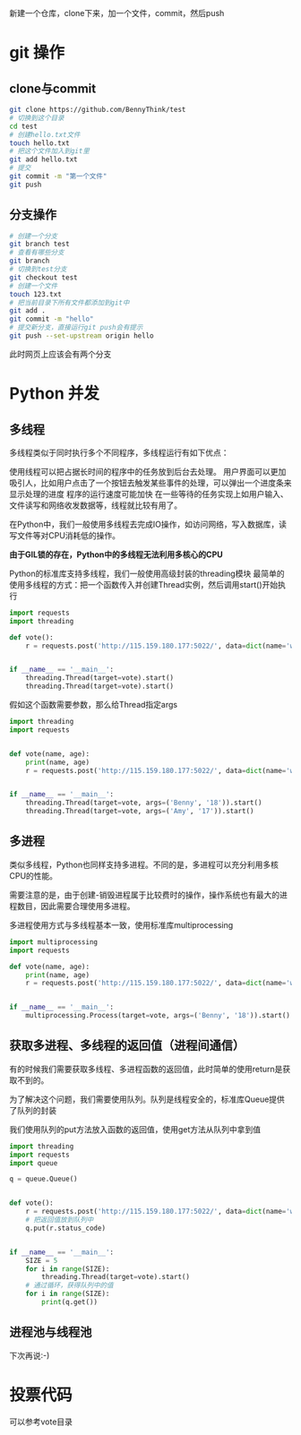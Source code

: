 新建一个仓库，clone下来，加一个文件，commit，然后push



# git 操作
## clone与commit
```bash
git clone https://github.com/BennyThink/test
# 切换到这个目录
cd test
# 创建hello.txt文件
touch hello.txt
# 把这个文件加入到git里
git add hello.txt
# 提交
git commit -m "第一个文件"
git push 
 ```

## 分支操作
 
```bash
# 创建一个分支
git branch test
# 查看有哪些分支
git branch
# 切换到test分支
git checkout test
# 创建一个文件
touch 123.txt 
# 把当前目录下所有文件都添加到git中
git add .
git commit -m "hello"
# 提交新分支，直接运行git push会有提示
git push --set-upstream origin hello
```

此时网页上应该会有两个分支

# Python 并发
## 多线程
多线程类似于同时执行多个不同程序，多线程运行有如下优点：

使用线程可以把占据长时间的程序中的任务放到后台去处理。
用户界面可以更加吸引人，比如用户点击了一个按钮去触发某些事件的处理，可以弹出一个进度条来显示处理的进度
程序的运行速度可能加快
在一些等待的任务实现上如用户输入、文件读写和网络收发数据等，线程就比较有用了。

在Python中，我们一般使用多线程去完成IO操作，如访问网络，写入数据库，读写文件等对CPU消耗低的操作。

**由于GIL锁的存在，Python中的多线程无法利用多核心的CPU**


Python的标准库支持多线程，我们一般使用高级封装的threading模块
最简单的使用多线程的方式：把一个函数传入并创建Thread实例，然后调用start()开始执行
```python
import requests
import threading

def vote():
    r = requests.post('http://115.159.180.177:5022/', data=dict(name='wjc'))


if __name__ == '__main__':
    threading.Thread(target=vote).start()
    threading.Thread(target=vote).start()
```
假如这个函数需要参数，那么给Thread指定args 


```python
import threading
import requests


def vote(name, age):
    print(name, age)
    r = requests.post('http://115.159.180.177:5022/', data=dict(name='wjc'))


if __name__ == '__main__':
    threading.Thread(target=vote, args=('Benny', '18')).start()
    threading.Thread(target=vote, args=('Amy', '17')).start()

```

## 多进程
类似多线程，Python也同样支持多进程。不同的是，多进程可以充分利用多核CPU的性能。

需要注意的是，由于创建-销毁进程属于比较费时的操作，操作系统也有最大的进程数目，因此需要合理使用多进程。

多进程使用方式与多线程基本一致，使用标准库multiprocessing

```python
import multiprocessing
import requests

def vote(name, age):
    print(name, age)
    r = requests.post('http://115.159.180.177:5022/', data=dict(name='wjc'))


if __name__ == '__main__':
    multiprocessing.Process(target=vote, args=('Benny', '18')).start()

```

## 获取多进程、多线程的返回值（进程间通信）
有的时候我们需要获取多线程、多进程函数的返回值，此时简单的使用return是获取不到的。

为了解决这个问题，我们需要使用队列。队列是线程安全的，标准库Queue提供了队列的封装

我们使用队列的put方法放入函数的返回值，使用get方法从队列中拿到值


```python
import threading
import requests
import queue

q = queue.Queue()


def vote():
    r = requests.post('http://115.159.180.177:5022/', data=dict(name='wjc'))
    # 把返回值放到队列中
    q.put(r.status_code)


if __name__ == '__main__':
    SIZE = 5
    for i in range(SIZE):
        threading.Thread(target=vote).start()
    # 通过循环，获得队列中的值
    for i in range(SIZE):
        print(q.get())

```

## 进程池与线程池
下次再说:-)

# 投票代码
可以参考vote目录